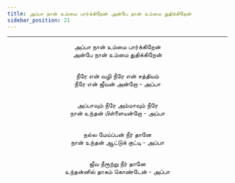 ```yaml
---
title: அப்பா நான் உம்மை பார்க்கிறேன் அன்பே நான் உம்மை துதிக்கிறேன்
sidebar_position: 21
---
```


---
<center>
அப்பா நான் உம்மை பார்க்கிறேன்<br/>
அன்பே நான் உம்மை துதிக்கிறேன்<br/><br/>

நீரே என் வழி நீரே என் சத்தியம்<br/>
நீரே என் ஜீவன் அன்றோ        - அப்பா<br/><br/>

அப்பாவும் நீரே அம்மாவும் நீரே<br/>
நான் உந்தன் பிள்ளையன்றோ    - அப்பா<br/><br/>

நல்ல மேய்ப்பன் நீர் தானே<br/>
நான் உந்தன் ஆட்டுக் குட்டி    - அப்பா<br/><br/>

ஜீவ நீரூற்று நீர் தானே<br/>
உந்தன்னில் தாகம் கொண்டேன்    - அப்பா
</center>